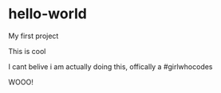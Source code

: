 # hello-world
My first project

This is cool

I cant belive i am actually doing this, offically a #girlwhocodes

WOOO!
